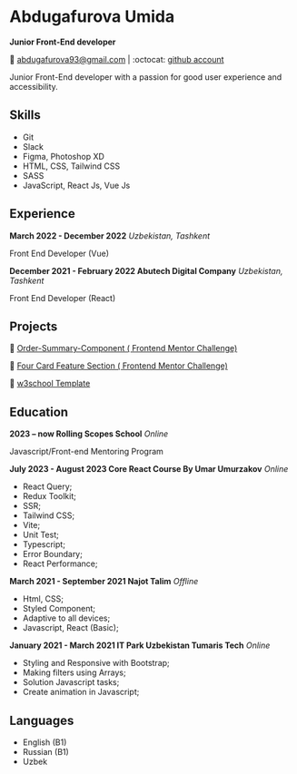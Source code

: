 
# Abdugafurova Umida

**Junior Front-End developer**

📩 <abdugafurova93@gmail.com> | :octocat: [github account](https://github.com/AbdugafurovaUmida)

Junior Front-End developer with a passion for good user experience and accessibility.


## Skills
-  Git
-  Slack
-  Figma, Photoshop XD
-  HTML, CSS, Tailwind CSS
-  SASS
-  JavaScript, React Js, Vue Js

## Experience

**March 2022 - December 2022** *Uzbekistan, Tashkent*

Front End Developer (Vue)

**December 2021 - February 2022 Abutech Digital Company** *Uzbekistan, Tashkent*

Front End Developer (React)

## Projects

🔗 [Order-Summary-Component  ( Frontend Mentor Challenge)](https://effervescent-cendol-8d959c.netlify.app/)

🔗 [Four Card Feature Section  ( Frontend Mentor Challenge)](https://stalwart-naiad-b1524f.netlify.app/)

🔗 [w3school Template](https://w3school-template.netlify.app/)

## Education

**2023 – now Rolling Scopes School** *Online*

Javascript/Front-end Mentoring Program

**July 2023 - August 2023 Core React Course By Umar Umurzakov** *Online* 

- React Query;
- Redux Toolkit;
- SSR;
- Tailwind CSS;
- Vite;
- Unit Test;
- Typescript;
- Error Boundary;
- React Performance;

**March 2021 - September 2021 Najot Talim** *Offline*

- Html, CSS;
- Styled Component;
- Adaptive to all devices;
- Javascript, React (Basic);

**January 2021 - March 2021 IT Park Uzbekistan Tumaris Tech** *Online*

- Styling and Responsive with Bootstrap;
- Making filters using Arrays;
- Solution Javascript tasks;
- Create animation in Javascript;

## Languages

- English (B1)
- Russian (B1)
- Uzbek

